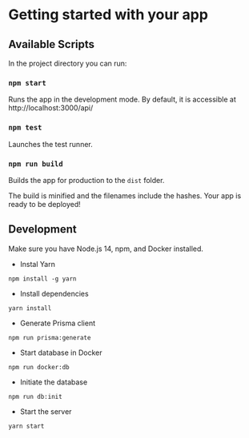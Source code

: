 # Getting started with your app

## Available Scripts

In the project directory you can run:

### `npm start`

Runs the app in the development mode.
By default, it is accessible at http://localhost:3000/api/

### `npm test`

Launches the test runner.

### `npm run build`

Builds the app for production to the `dist` folder.

The build is minified and the filenames include the hashes.
Your app is ready to be deployed!

## Development

Make sure you have Node.js 14, npm, and Docker installed.

-   Instal Yarn

```
npm install -g yarn
```

-   Install dependencies

```
yarn install
```

-   Generate Prisma client

```
npm run prisma:generate
```

-   Start database in Docker

```
npm run docker:db
```

-   Initiate the database

```
npm run db:init
```

-   Start the server

```
yarn start
```
